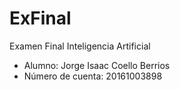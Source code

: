 # ExFinal
Examen Final Inteligencia Artificial

- Alumno: Jorge Isaac Coello Berrios 
- Número de cuenta: 20161003898
